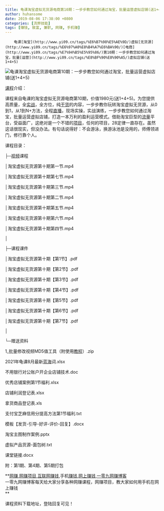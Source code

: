 ```yaml
---
title: 龟课淘宝虚拟无货源电商第10期：一步步教您如何通过淘宝，批量运营虚拟店铺(送1+4+5)
author: huhansome
date: 2019-08-06 17:38:00 +0800
categories: [流弊技能]
tags: [赚钱, 致富, 兼职, 网赚, 手机赚]
---
```



        龟课[淘宝](http://www.yi09.cn/tags/%E6%B7%98%E5%AE%9D/)虚拟[无货源](http://www.yi09.cn/tags/%E6%97%A0%E8%B4%A7%E6%BA%90/)[电商](http://www.yi09.cn/tags/%E7%94%B5%E5%95%86/)第10期：一步步教您如何通过淘宝，批量[运营](http://www.yi09.cn/tags/%E8%BF%90%E8%90%A5/)虚拟店铺(送1+4+5)

![龟课淘宝虚拟无货源电商第10期：一步步教您如何通过淘宝，批量运营虚拟店铺\(送1+4+5\)](http://www.yi09.cn/zb_users/upload/2021/08/20210829102849163020412930108.png)

[课程](http://www.yi09.cn/tags/%E8%AF%BE%E7%A8%8B/)介绍：

  

课程来自龟课的淘宝虚拟无货源电商第10期，价值1980元(送1+4+5)。为您提供高质量，全[实战](http://www.yi09.cn/tags/%E5%AE%9E%E6%88%98/)，全方位，纯[干货](http://www.yi09.cn/tags/ganhuo/)的内容，一步步教你玩转淘宝虚拟无货源，从0到1，从1到N+方法，全程[直播](http://www.yi09.cn/tags/%E7%9B%B4%E6%92%AD/)，现场实操，实战演练，一步步教您如何通过淘宝，批量运营虚拟店铺，打造一本万利的盈利运营模式。借助淘宝巨型的[流量](http://www.yi09.cn/tags/%E6%B5%81%E9%87%8F/)平台，受益面广，这绝对是一个不错的[项目](http://www.yi09.cn/tags/%E9%A1%B9%E7%9B%AE/)，任何的项目，28定律一直存在。虽然这话很现实，但没办法。有句话说得好：不会游泳，换游泳池是没用的，师傅领进门，修行靠个人。

  

课程目录：

  

├─[视频](http://www.yi09.cn/tags/shipin/)课程

  

│淘宝虚拟无货源第十期第一节.mp4

  

│淘宝虚拟无货源第十期第七节.mp4

  

│淘宝虚拟无货源第十期第三节.mp4

  

│淘宝虚拟无货源第十期第二节.mp4

  

│淘宝虚拟无货源第十期第五节.mp4

  

│淘宝虚拟无货源第十期第六节.mp4

  

│淘宝虚拟无货源第十期第四节.mp4

  

│

  

├─课程课件

  

│淘宝虚拟无货源第十期【第1节】.pdf

  

│淘宝虚拟无货源第十期【第2节】.pdf

  

│淘宝虚拟无货源第十期【第3节】.pdf

  

│淘宝虚拟无货源第十期【第4节】.pdf

  

│淘宝虚拟无货源第十期【第5节】.pdf

  

│淘宝虚拟无货源第十期【第6节】.pdf

  

│淘宝虚拟无货源第十期【第7节】.pdf

  

│

  

└─赠送资料

  

1_批量修改视频MD5值工具（附使用[教程](http://www.yi09.cn/tags/%E6%95%99%E7%A8%8B/)）.zip

  

2021年龟课8月最新[蓝海](http://www.yi09.cn/tags/%E8%93%9D%E6%B5%B7/)词.xlsx

  

不用银行对公账户开企业店铺技术.doc

  

优秀店铺案例第1节福利.xlsx

  

店铺利润登记表.xlsx

  

拿货商品登记表.xls

  

支付宝芝麻信用分提高方法第1节福利.txt

  

模板【发货-引导-好评-评价-回复】.docx

  

淘宝主图制作案例.pptx

  

虚拟产品货源-面包树.txt

  

课堂链接.docx

  

附：第1期、第4期、第5期打包

  

  

**[网赚](http://www.yi09.cn/tags/%E7%BD%91%E8%B5%9A/),[网赚项目](http://www.yi09.cn/tags/%E7%BD%91%E8%B5%9A%E9%A1%B9%E7%9B%AE/),[互联网赚钱](http://www.yi09.cn/tags/%E4%BA%92%E8%81%94%E7%BD%91%E8%B5%9A%E9%92%B1/),手机[赚钱](http://www.yi09.cn/tags/%E8%B5%9A%E9%92%B1/),[网上赚钱](http://www.yi09.cn/tags/%E7%BD%91%E4%B8%8A%E8%B5%9A%E9%92%B1/),[一零九网赚博客](http://www.yi09.cn/tags/%E4%B8%80%E9%9B%B6%E4%B9%9D%E7%BD%91%E8%B5%9A%E5%8D%9A%E5%AE%A2/)  
一零九网赚博客每天给大家分享各种网赚课程，网赚项目，教大家如何用手机在网上赚钱  
**  
  
  

课程资料下载地址，登陆回复可见！

